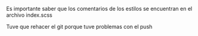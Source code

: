 Es importante saber que los comentarios de los estilos se encuentran en el archivo index.scss

Tuve que rehacer el git porque tuve problemas con el push
